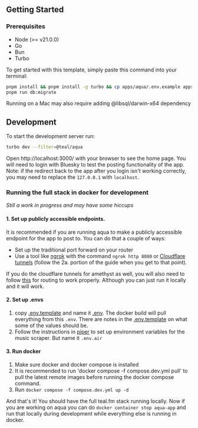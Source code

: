 ## Getting Started

### Prerequisites
- Node (>= v21.0.0)
- Go
- Bun
- Turbo

To get started with this template, simply paste this command into your terminal:

```bash
pnpm install && pnpm install -g turbo && cp apps/aqua/.env.example apps/aqua/.env &&
pnpm run db:migrate
```
Running on a Mac may also require adding @libsql/darwin-x64 dependency

## Development

To start the development server run:

```bash
turbo dev --filter=@teal/aqua
```

Open http://localhost:3000/ with your browser to see the home page. You will need to login with Bluesky to test the posting functionality of the app. Note: if the redirect back to the app after you login isn't working correctly, you may need to replace the `127.0.0.1` with `localhost`.


### Running the full stack in docker for development
_Still a work in progress and may have some hiccups_

#### 1. Set up publicly accessible endpoints. 
It is recommended if you are running aqua to make a publicly accessible endpoint for the app to post to. You can do that a couple of ways:

* Set up the traditional port forward on your router 
* Use a tool like [ngrok](https://ngrok.com/) with the command `ngrok http 8080` or [Cloudflare tunnels](https://developers.cloudflare.com/cloudflare-one/connections/connect-networks/get-started/create-remote-tunnel/) (follow the 2a. portion of the guide when you get to that point).

If you do the cloudflare tunnels for amethyst as well,
you will also need
to follow [this](https://caddy.community/t/caddy-with-cloudflare-tunnel/18569) for routing to work properly.
Although you can just run it locally and it will work.

#### 2. Set up .envs
1. copy [.env.template](.env.template) and name it [.env](.env). The docker build will pull everything from this `.env`. There are notes in the [.env.template](.env.template) on what some of the values should be.
2. Follow the instructions in [piper](https://github.com/teal-fm/piper) to set up environment variables for the music scraper. But name it `.env.air`

#### 3. Run docker
1. Make sure docker and docker compose is installed
2. It is recommended to run 'docker compose -f compose.dev.yml pull' to pull the latest remote images before running the docker compose command.
3. Run `docker compose -f compose.dev.yml up -d`


And that's it! You should have the full teal.fm stack running locally. Now if you are working on aqua you can do `docker container stop aqua-app` and run that locally during development while everything else is running in docker.

